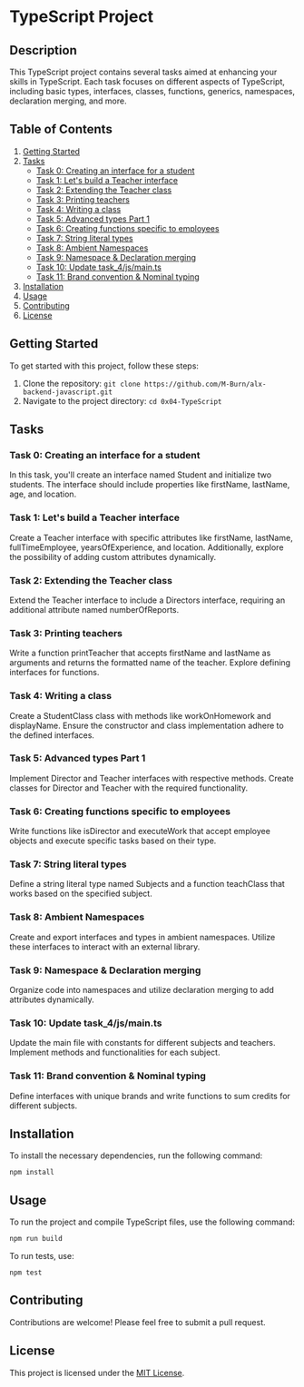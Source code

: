 # TypeScript Project

## Description

This TypeScript project contains several tasks aimed at enhancing your skills in TypeScript. Each task focuses on different aspects of TypeScript, including basic types, interfaces, classes, functions, generics, namespaces, declaration merging, and more.

## Table of Contents

1. [Getting Started](#getting-started)
2. [Tasks](#tasks)
   - [Task 0: Creating an interface for a student](#task-0-creating-an-interface-for-a-student)
   - [Task 1: Let's build a Teacher interface](#task-1-lets-build-a-teacher-interface)
   - [Task 2: Extending the Teacher class](#task-2-extending-the-teacher-class)
   - [Task 3: Printing teachers](#task-3-printing-teachers)
   - [Task 4: Writing a class](#task-4-writing-a-class)
   - [Task 5: Advanced types Part 1](#task-5-advanced-types-part-1)
   - [Task 6: Creating functions specific to employees](#task-6-creating-functions-specific-to-employees)
   - [Task 7: String literal types](#task-7-string-literal-types)
   - [Task 8: Ambient Namespaces](#task-8-ambient-namespaces)
   - [Task 9: Namespace & Declaration merging](#task-9-namespace--declaration-merging)
   - [Task 10: Update task_4/js/main.ts](#task-10-update-task_4jsmaints)
   - [Task 11: Brand convention & Nominal typing](#task-11-brand-convention--nominal-typing)
3. [Installation](#installation)
4. [Usage](#usage)
5. [Contributing](#contributing)
6. [License](#license)

## Getting Started

To get started with this project, follow these steps:

1. Clone the repository: `git clone https://github.com/M-Burn/alx-backend-javascript.git`
2. Navigate to the project directory: `cd 0x04-TypeScript`

## Tasks

### Task 0: Creating an interface for a student

In this task, you'll create an interface named Student and initialize two students. The interface should include properties like firstName, lastName, age, and location.

### Task 1: Let's build a Teacher interface

Create a Teacher interface with specific attributes like firstName, lastName, fullTimeEmployee, yearsOfExperience, and location. Additionally, explore the possibility of adding custom attributes dynamically.

### Task 2: Extending the Teacher class

Extend the Teacher interface to include a Directors interface, requiring an additional attribute named numberOfReports.

### Task 3: Printing teachers

Write a function printTeacher that accepts firstName and lastName as arguments and returns the formatted name of the teacher. Explore defining interfaces for functions.

### Task 4: Writing a class

Create a StudentClass class with methods like workOnHomework and displayName. Ensure the constructor and class implementation adhere to the defined interfaces.

### Task 5: Advanced types Part 1

Implement Director and Teacher interfaces with respective methods. Create classes for Director and Teacher with the required functionality.

### Task 6: Creating functions specific to employees

Write functions like isDirector and executeWork that accept employee objects and execute specific tasks based on their type.

### Task 7: String literal types

Define a string literal type named Subjects and a function teachClass that works based on the specified subject.

### Task 8: Ambient Namespaces

Create and export interfaces and types in ambient namespaces. Utilize these interfaces to interact with an external library.

### Task 9: Namespace & Declaration merging

Organize code into namespaces and utilize declaration merging to add attributes dynamically.

### Task 10: Update task_4/js/main.ts

Update the main file with constants for different subjects and teachers. Implement methods and functionalities for each subject.

### Task 11: Brand convention & Nominal typing

Define interfaces with unique brands and write functions to sum credits for different subjects.

## Installation

To install the necessary dependencies, run the following command:
```
npm install
```

## Usage

To run the project and compile TypeScript files, use the following command:
```bash
npm run build
```

To run tests, use:
```
npm test
```

## Contributing

Contributions are welcome! Please feel free to submit a pull request.

## License

This project is licensed under the [MIT License](LICENSE).
